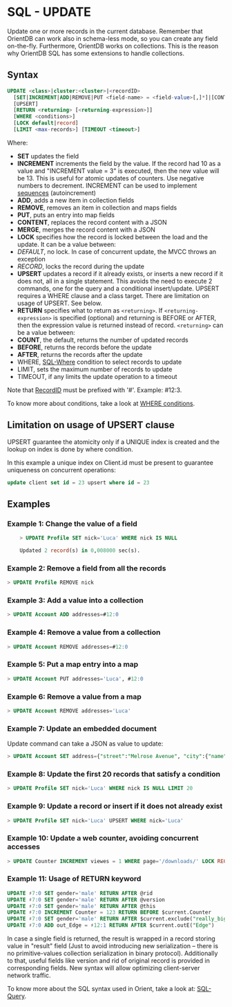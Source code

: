 # SQL - UPDATE

Update one or more records in the current database. Remember that OrientDB can work also in schema-less mode, so you can create any field on-the-fly. Furthermore, OrientDB works on collections. This is the reason why OrientDB SQL has some extensions to handle collections.

## Syntax

```sql
UPDATE <class>|cluster:<cluster>|<recordID>
  [SET|INCREMENT|ADD|REMOVE|PUT <field-name> = <field-value>[,]*]|[CONTENT|MERGE <JSON>]
  [UPSERT]
  [RETURN <returning> [<returning-expression>]]
  [WHERE <conditions>]
  [LOCK default|record]
  [LIMIT <max-records>] [TIMEOUT <timeout>]
```

Where:
- **SET** updates the field
- **INCREMENT** increments the field by the value. If the record had 10 as a value and "INCREMENT value = 3" is executed, then the new value will be 13. This is useful for atomic updates of counters. Use negative numbers to decrement. INCREMENT can be used to implement [sequences](Sequences-and-auto-increment) (autoincrement) 
- **ADD**, adds a new item in collection fields
- **REMOVE**, removes an item in collection and maps fields
- **PUT**, puts an entry into map fields
- **CONTENT**, replaces the record content with a JSON
- **MERGE**, merges the record content with a JSON
- **LOCK** specifies how the record is locked between the load and the update. It can be a value between:
 - *DEFAULT*, no lock. In case of concurrent update, the MVCC throws an exception
 - *RECORD*, locks the record during the update
- **UPSERT** updates a record if it already exists, or inserts a new record if it does not, all in a single statement. This avoids the need to execute 2 commands, one for the query and a conditional insert/update. UPSERT requires a WHERE clause and a class target. There are limitation on usage of UPSERT. See below.
- **RETURN** specifies what to return as ```<returning>```. If ```<returning-expression>``` is specified (optional) and returning is BEFORE or AFTER, then the expression value is returned instead of record. ```<returning>``` can be a value between:
 - **COUNT**, the default, returns the number of updated records
 - **BEFORE**, returns the records before the update
 - **AFTER**, returns the records after the update
- WHERE, [SQL-Where](SQL-Where) condition to select records to update
- LIMIT, sets the maximum number of records to update
- TIMEOUT, if any limits the update operation to a timeout

Note that [RecordID](Concepts#recordid) must be prefixed with '#'. Example: #12:3.

To know more about conditions, take a look at [WHERE conditions](SQL-Where).

## Limitation on usage of UPSERT clause
UPSERT guarantee the atomicity only if a UNIQUE index is created and the lookup on index is done by where condition. 

In this example a unique index on Client.id must be present to guarantee uniqueness on concurrent operations:
```sql
update client set id = 23 upsert where id = 23
```
## Examples

### Example 1: Change the value of a field
```sql
    > UPDATE Profile SET nick='Luca' WHERE nick IS NULL

    Updated 2 record(s) in 0,008000 sec(s).
```

### Example 2: Remove a field from all the records
```sql
> UPDATE Profile REMOVE nick
```

### Example 3: Add a value into a collection
```sql
> UPDATE Account ADD addresses=#12:0
```

### Example 4: Remove a value from a collection
```sql
> UPDATE Account REMOVE addresses=#12:0
```

### Example 5: Put a map entry into a map
```sql
> UPDATE Account PUT addresses='Luca', #12:0
```

### Example 6: Remove a value from a map
```sql
> UPDATE Account REMOVE addresses='Luca'
```

### Example 7: Update an embedded document

Update command can take a JSON as value to update:

```sql
> UPDATE Account SET address={"street":"Melrose Avenue", "city":{"name":"Beverly Hills"}}
```

### Example 8: Update the first 20 records that satisfy a condition
```sql
> UPDATE Profile SET nick='Luca' WHERE nick IS NULL LIMIT 20
```

### Example 9: Update a record or insert if it does not already exist
```sql
> UPDATE Profile SET nick='Luca' UPSERT WHERE nick='Luca'
```

### Example 10: Update a web counter, avoiding concurrent accesses
```sql
> UPDATE Counter INCREMENT viewes = 1 WHERE page='/downloads/' LOCK RECORD
```
### Example 11: Usage of RETURN keyword

```sql
UPDATE ♯7:0 SET gender='male' RETURN AFTER @rid
UPDATE ♯7:0 SET gender='male' RETURN AFTER @version
UPDATE ♯7:0 SET gender='male' RETURN AFTER @this
UPDATE ♯7:0 INCREMENT Counter = 123 RETURN BEFORE $current.Counter
UPDATE ♯7:0 SET gender='male' RETURN AFTER $current.exclude("really_big_field")
UPDATE ♯7:0 ADD out_Edge = ♯12:1 RETURN AFTER $current.outE("Edge")
```

In case a single field is returned, the result is wrapped in a record storing value in "result" field (Just to avoid introducing new serialization – there is no primitive-values collection serialization in binary protocol). Additionally to that, useful fields like version and rid of original record is provided in corresponding fields. New syntax will allow optimizing client-server network traffic.

To know more about the SQL syntax used in Orient, take a look at: [SQL-Query](SQL-Query).